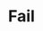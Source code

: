 ---
layout: term
title: 'Fail'
name: fail
description: "Erreur. Se dit quand un joueur s'est trompé."
---